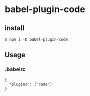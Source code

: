 # babel-plugin-code


## install
```
$ npm i -D babel-plugin-code
```

## Usage

### .babelrc

```
{
  "plugins": ["code"]
}
```


